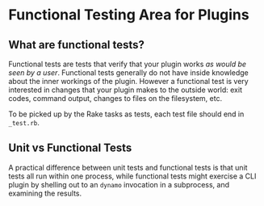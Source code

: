 # Functional Testing Area for Plugins

## What are functional tests?

Functional tests are tests that verify that your plugin works _as would be seen by a user_. Functional tests generally do not have inside knowledge about the inner workings of the plugin.  However a functional test is very interested in changes that your plugin makes to the outside world: exit codes, command output, changes to files on the filesystem, etc.

To be picked up by the Rake tasks as tests, each test file should end in `_test.rb`.

## Unit vs Functional Tests

A practical difference between unit tests and functional tests is that unit tests all run within one process, while functional tests might exercise a CLI plugin by shelling out to an `dynamo` invocation in a subprocess, and examining the results.

